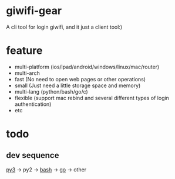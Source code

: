 # giwifi-gear
A cli tool for login giwifi, and it just a client tool:)

# feature
- multi-platform (ios/ipad/android/windows/linux/mac/router)
- multi-arch
- fast (No need to open web pages or other operations)
- small (Just need a little storage space and memory)
- multi-lang (python/bash/go/c)
- flexible (support mac rebind and several different types of login authentication)
- etc

# todo
## dev sequence
[py3](https://github.com/icepie/giwifi-gear/tree/py) -> py2 -> [bash](https://github.com/icepie/giwifi-gear/tree/sh) -> [go](https://github.com/icepie/giwifi-gear/tree/go) -> other
